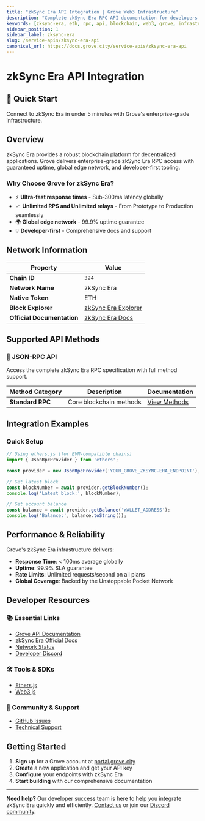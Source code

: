 ```yaml
---
title: "zkSync Era API Integration | Grove Web3 Infrastructure"
description: "Complete zkSync Era RPC API documentation for developers. Fast, reliable zkSync Era blockchain access with Grove's enterprise infrastructure. Get started in minutes."
keywords: [zksync-era, eth, rpc, api, blockchain, web3, grove, infrastructure, developers, integration]
sidebar_position: 1
sidebar_label: zksync-era
slug: /service-apis/zksync-era-api
canonical_url: https://docs.grove.city/service-apis/zksync-era-api
---
```


# zkSync Era API Integration

<div style={{background: "linear-gradient(135deg, #4e44ce 0%, #6366f1 100%)", color: "white", padding: "1.5rem", borderRadius: "8px", margin: "1rem 0"}}>
  <h2 style={{color: "white", marginTop: 0}}>🚀 Quick Start</h2>
  <p style={{marginBottom: 0, fontSize: "1.1rem"}}>Connect to zkSync Era in under 5 minutes with Grove's enterprise-grade infrastructure.</p>
</div>

## Overview

zkSync Era provides a robust blockchain platform for decentralized applications. Grove delivers enterprise-grade zkSync Era RPC access with guaranteed uptime, global edge network, and developer-first tooling.

### Why Choose Grove for zkSync Era?

- ⚡ **Ultra-fast response times** - Sub-300ms latency globally
- 📈 **Unlimited RPS and Unlimited relays** - From Prototype to Production seamlessly
- 🌍 **Global edge network** - 99.9% uptime guarantee
- 💡 **Developer-first** - Comprehensive docs and support

## Network Information

| Property | Value |
|----------|-------|
| **Chain ID** | `324` |
| **Network Name** | zkSync Era |
| **Native Token** | ETH |
| **Block Explorer** | [zkSync Era Explorer](https://explorer.zksync.io) |
| **Official Documentation** | [zkSync Era Docs](https://docs.zksync.io/) |

## Supported API Methods

### 🔌 JSON-RPC API
Access the complete zkSync Era RPC specification with full method support.

| Method Category | Description | Documentation |
|-----------------|-------------|---------------|
| **Standard RPC** | Core blockchain methods | [View Methods](../grove-api/api-definition/definition#json-rpc-supported-methods) |

## Integration Examples

### Quick Setup

```javascript
// Using ethers.js (for EVM-compatible chains)
import { JsonRpcProvider } from 'ethers';

const provider = new JsonRpcProvider('YOUR_GROVE_ZKSYNC-ERA_ENDPOINT');

// Get latest block
const blockNumber = await provider.getBlockNumber();
console.log('Latest block:', blockNumber);

// Get account balance
const balance = await provider.getBalance('WALLET_ADDRESS');
console.log('Balance:', balance.toString());
```

## Performance & Reliability

Grove's zkSync Era infrastructure delivers:

- **Response Time**: < 100ms average globally
- **Uptime**: 99.9% SLA guarantee  
- **Rate Limits**: Unlimited requests/second on all plans
- **Global Coverage**: Backed by the Unstoppable Pocket Network

## Developer Resources

### 📚 Essential Links
- [Grove API Documentation](../grove-api/overview/grove-api)
- [zkSync Era Official Docs](https://docs.zksync.io/)
- [Network Status](https://status.grove.city)
- [Developer Discord](https://discord.gg/build-with-grove)

### 🛠️ Tools & SDKs
- [Ethers.js](https://docs.ethers.io/)
- [Web3.js](https://web3js.readthedocs.io/)

### 💬 Community & Support
- [GitHub Issues](https://github.com/buildwithgrove/path)  
- [Technical Support](https://discord.com/channels/824324475256438814/1150805396085293106)

## Getting Started

1. **Sign up** for a Grove account at [portal.grove.city](https://portal.grove.city)
2. **Create** a new application and get your API key
3. **Configure** your endpoints with zkSync Era
4. **Start building** with our comprehensive documentation

---

<div style={{background: "#f8f9fa", padding: "1rem", borderLeft: "4px solid #007bff", margin: "1rem 0"}}>
  <strong>Need help?</strong> Our developer success team is here to help you integrate zkSync Era quickly and efficiently. <a href="mailto:portal@grove.city">Contact us</a> or join our <a href="https://discord.gg/build-with-grove">Discord community</a>.
</div>
